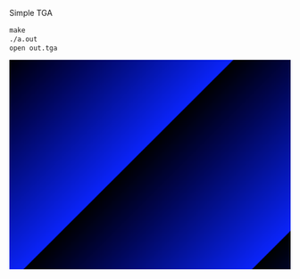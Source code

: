 Simple TGA

```
make
./a.out
open out.tga
```

![sample](https://github.com/facutk/facutk.github.io/raw/master/tga/sample.png "Sample")